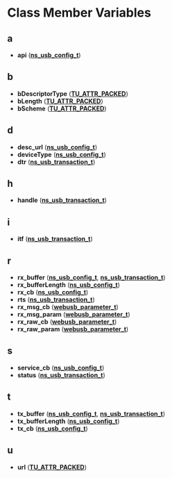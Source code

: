 
# Class Member Variables



## a

* **api** ([**ns\_usb\_config\_t**](structns__usb__config__t.md))


## b

* **bDescriptorType** ([**TU\_ATTR\_PACKED**](struct_t_u___a_t_t_r___p_a_c_k_e_d.md))
* **bLength** ([**TU\_ATTR\_PACKED**](struct_t_u___a_t_t_r___p_a_c_k_e_d.md))
* **bScheme** ([**TU\_ATTR\_PACKED**](struct_t_u___a_t_t_r___p_a_c_k_e_d.md))


## d

* **desc\_url** ([**ns\_usb\_config\_t**](structns__usb__config__t.md))
* **deviceType** ([**ns\_usb\_config\_t**](structns__usb__config__t.md))
* **dtr** ([**ns\_usb\_transaction\_t**](structns__usb__transaction__t.md))


## h

* **handle** ([**ns\_usb\_transaction\_t**](structns__usb__transaction__t.md))


## i

* **itf** ([**ns\_usb\_transaction\_t**](structns__usb__transaction__t.md))


## r

* **rx\_buffer** ([**ns\_usb\_config\_t**](structns__usb__config__t.md), [**ns\_usb\_transaction\_t**](structns__usb__transaction__t.md))
* **rx\_bufferLength** ([**ns\_usb\_config\_t**](structns__usb__config__t.md))
* **rx\_cb** ([**ns\_usb\_config\_t**](structns__usb__config__t.md))
* **rts** ([**ns\_usb\_transaction\_t**](structns__usb__transaction__t.md))
* **rx\_msg\_cb** ([**webusb\_parameter\_t**](structwebusb__parameter__t.md))
* **rx\_msg\_param** ([**webusb\_parameter\_t**](structwebusb__parameter__t.md))
* **rx\_raw\_cb** ([**webusb\_parameter\_t**](structwebusb__parameter__t.md))
* **rx\_raw\_param** ([**webusb\_parameter\_t**](structwebusb__parameter__t.md))


## s

* **service\_cb** ([**ns\_usb\_config\_t**](structns__usb__config__t.md))
* **status** ([**ns\_usb\_transaction\_t**](structns__usb__transaction__t.md))


## t

* **tx\_buffer** ([**ns\_usb\_config\_t**](structns__usb__config__t.md), [**ns\_usb\_transaction\_t**](structns__usb__transaction__t.md))
* **tx\_bufferLength** ([**ns\_usb\_config\_t**](structns__usb__config__t.md))
* **tx\_cb** ([**ns\_usb\_config\_t**](structns__usb__config__t.md))


## u

* **url** ([**TU\_ATTR\_PACKED**](struct_t_u___a_t_t_r___p_a_c_k_e_d.md))




